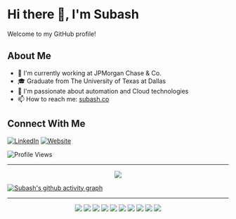 # Hi there 👋, I'm Subash

Welcome to my GitHub profile! 

## About Me
- 🔭 I'm currently working at JPMorgan Chase & Co.
- 🎓 Graduate from The University of Texas at Dallas
- 🌱 I'm passionate about automation and Cloud technologies
- 📫 How to reach me: [subash.co](https://subash.co)

## Connect With Me
[![LinkedIn](https://img.shields.io/badge/LinkedIn-0077B5?style=for-the-badge&logo=linkedin&logoColor=white)](https://www.linkedin.com/in/subashchandra2023/)
[![Website](https://img.shields.io/badge/Website-000000?style=for-the-badge&logo=About.me&logoColor=white)](https://subash.co) 

![Profile Views](https://komarev.com/ghpvc/?username=subashc2023&color=brightgreen&style=for-the-badge)

---
<div align="center">
  <img src="https://github-readme-streak-stats.herokuapp.com/?user=subashc2023&theme=radical" />
</div>

[![Subash's github activity graph](https://github-readme-activity-graph.vercel.app/graph?username=subashc2023&theme=react-dark)](https://github.com/ashutosh00710/github-readme-activity-graph)

---
<p align="center">
<img src="https://img.shields.io/badge/Python-3776AB?style=for-the-badge&logo=python&logoColor=white" />
<img src="https://img.shields.io/badge/Java-ED8B00?style=for-the-badge&logo=openjdk&logoColor=white" />
<img src="https://img.shields.io/badge/AWS-232F3E?style=for-the-badge&logo=amazon-aws&logoColor=white" />
<img src="https://img.shields.io/badge/Docker-2496ED?style=for-the-badge&logo=docker&logoColor=white" />
<img src="https://img.shields.io/badge/Linux-FCC624?style=for-the-badge&logo=linux&logoColor=black" />
<img src="https://img.shields.io/badge/Kubernetes-326CE5?style=for-the-badge&logo=kubernetes&logoColor=white" />
<img src="https://img.shields.io/badge/Apache-D22128?style=for-the-badge&logo=Apache&logoColor=white" />
<img src="https://img.shields.io/badge/React-20232A?style=for-the-badge&logo=react&logoColor=61DAFB" />
<img src="https://img.shields.io/badge/Git-F05032?style=for-the-badge&logo=git&logoColor=white" />
<img src="https://img.shields.io/badge/Jenkins-D24939?style=for-the-badge&logo=Jenkins&logoColor=white" />
</p> 
